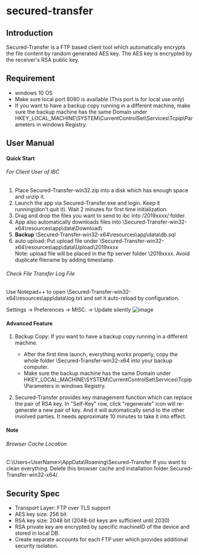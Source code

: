 # secured-transfer
## Introduction
Secured-Transfer is a FTP based client tool which automatically encrypts the file content by random generated AES key.
The AES key is encrypted by the receiver's RSA public key.

## Requirement
- windows 10 OS
- Make sure local port 8080 is available (This port is for local use only)
- If you want to have a backup copy running in a different machine, make sure the backup machine has the same Domain under HKEY_LOCAL_MACHINE\SYSTEM\CurrentControlSet\Services\Tcpip\Parameters in windows Registry.

## User Manual
#### Quick Start
    
###### For Client User of IBC
1. Place Secured-Transfer-win32.zip into a disk which has enough space and unzip it.
2. Launch the app via Secured-Transfer.exe and login. Keep it running(don't quit it). Wait 2 minutes for first time initialization.
3. Drag and drop the files you want to send to ibc into /2019xxxx/ folder.
4. App also automatically downloads files into \Secured-Transfer-win32-x64\resources\app\data\Download\
5. **Backup** \Secured-Transfer-win32-x64\resources\app\data\db.sql
6. auto upload: Put upload file under \Secured-Transfer-win32-x64\resources\app\data\Upload\2019xxxx\
Note: upload file will be placed in the ftp server folder \2019xxxx\. Avoid duplicate filename by adding timestamp.

###### Check File Transfer Log File
Use Notepad++ to open \Secured-Transfer-win32-x64\resources\app\data\log.txt
and set it auto-reload by configuration.

Settings -> Preferences -> MISC. -> Update silently
![image](https://i.stack.imgur.com/WTQo1.png)

#### Advanced Feature
1. Backup Copy: If you want to have a backup copy running in a different machine. 
   - After the first time launch, everything works properly, copy the whole folder \Secured-Transfer-win32-x64 into your backup computer. 
   - Make sure the backup machine has the same Domain under HKEY_LOCAL_MACHINE\SYSTEM\CurrentControlSet\Services\Tcpip\Parameters in windows Registry. 

2. Secured-Transfer provides key management function which can replace the pair of RSA key. In "Self-Key" row,
click "regenerate" icon will re-generate a new pair of key. And it will automatically send to the other involved parties.
It needs approximate 10 minutes to take it into effect.


#### Note
###### Browser Cache Location
C:\Users\<UserName>\AppData\Roaming\Secured-Transfer
If you want to clean everything. Delete this browser cache and installation folder Secured-Transfer-win32-x64/.

## Security Spec
- Transport Layer: FTP over TLS support 
- AES key size: 256 bit
- RSA key size: 2048 bit (2048-bit keys are sufficient until 2030)
- RSA private key are encrypted by specific machineID of the device and stored in local DB.
- Create separate accounts for each FTP user which provides additional security isolation.



